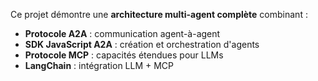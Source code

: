 Ce projet démontre une **architecture multi-agent complète** combinant :
- **Protocole A2A** : communication agent-à-agent
- **SDK JavaScript A2A** : création et orchestration d'agents
- **Protocole MCP** : capacités étendues pour LLMs
- **LangChain** : intégration LLM + MCP
